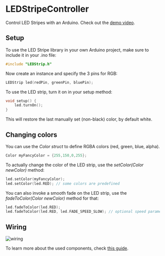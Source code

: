 # LEDStripeController
Control LED Stripes with an Arduino. Check out the [demo video](http://www.youtube.com/watch?v=-KIZ_tn629w).

Setup
-----
To use the LED Stripe library in your own Arduino project, make sure to include it in your .ino file:
```c++
#include "LEDStrip.h"
```

Now create an instance and specify the 3 pins for RGB:
```c++
LEDStrip led(redPin, greenPin, bluePin);
```

To use the LED strip, turn it on in your setup method:
```c++
void setup() {
	led.turnOn();
}
```
This will restore the last manually set (non-black) color, by default white.

Changing colors
-----
You can use the *Color struct* to define RGBA colors (red, green, blue, alpha).
```c++
Color myFancyColor = {255,150,0,255};
```

To actually change the color of the LED strip, use the *setColor(Color newColor)* method:
```c++
led.setColor(myFancyColor);
led.setColor(led.RED); // some colors are predefined
```

You can also invoke a smooth fade on the LED strip, use the *fadeToColor(Color newColor)* method for that:
```c++
led.fadeToColor(led.RED);
led.fadeToColor(led.RED, led.FADE_SPEED_SLOW); // optional speed parameter
```

Wiring
-----
![wiring](http://random-how-to.com/media/images/led/led_setup.JPG)

To learn more about the used components, check [this guide](http://random-how-to.com/control-led-stripes-with-an-arduino/).
